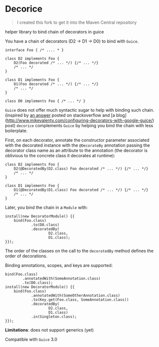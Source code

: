 # Decorice

> I created this fork to get it into the Maven Central repository

helper library to bind chain of decorators in guice

You have a chain of decorators (D2 -> D1 -> D0) to bind with `Guice`. 

    interface Foo { /* .... * }

    class D2 implements Foo {
        D2(Foo decorated /* ... */) {/* ... */}
        /* ... */
    }

    class D1 implements Foo {
        D1(Foo decorated /* ... */) {/* ... */}
        /* ... */
    }

    class D0 implements Foo { /* ... */ }

`Guice` does not offer much syntactic sugar to help with binding such chain. (inspired by [an answer](http://stackoverflow.com/a/6197660/614800) posted on stackoverflow and [a blog] (http://www.mikevalenty.com/configuring-decorators-with-google-guice/) post) `decorice` complements `Guice` by helping you bind the chain with less boilerplate.

First, on each decorator, annotate the constructor parameter associated with the decorated instance with the `@DecorateBy` annotation passing the decorator class name as an attribute to the annotation (the decorator is oblivious to the concrete class it decorates at runtime):

    class D2 implements Foo {
        D2(@DecoratedBy(D2.class) Foo decorated /* ... */) {/* ... */}
        /* ... */
    }

    class D1 implements Foo {
        D1(@DecoratedBy(D1.class) Foo decorated /* ... */) {/* ... */}
        /* ... */
    }

Later, you bind the chain in a `Module` with:

    install(new DecoratorModule() {{
        bind(Foo.class)
                .to(D0.class)
                .decoratedBy(
                        D2.class,
                        D1.class);
    }});
    
The order of the classes on the call to the `decoratedBy` method defines the order of decorations.

Binding annotations, scopes, and keys are supported:
    
    bind(Foo.class)
            .annotatedWith(SomeAnnotation.class)
            .to(D0.class);
    install(new DecoratorModule() {{
        bind(Foo.class)
                .annotatedWith(SomeOtherAnnotation.class)
                .to(Key.get(Foo.class, SomeAnnotation.class))
                .decoratedBy(
                        D2.class,
                        D1.class)
                .in(Singleton.class);
    }});

**Limitations**: does not support generics (yet)

Compatible with `Guice` 3.0
